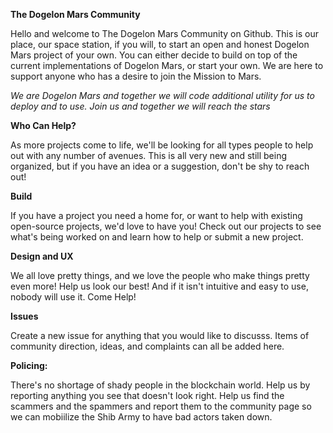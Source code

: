 **The Dogelon Mars Community**

Hello and welcome to The Dogelon Mars Community on Github.
This is our place, our space station, if you will, to start an open and honest Dogelon Mars project of your own. You can either decide to build on top of the current implementations of Dogelon Mars, or start your own. We are here to support anyone who has a desire to join the Mission to Mars.  

_We are Dogelon Mars and together we will code additional utility for us to deploy and to use. Join us and together we will reach the stars_

**Who Can Help?**

As more projects come to life, we'll be looking for all types people to help out with any number of avenues. This is all very new and still being organized, but if you have an idea or a suggestion, don't be shy to reach out!

**Build**

If you have a project you need a home for, or want to help with existing open-source projects, we'd love to have you! Check out our projects to see what's being worked on and learn how to help or submit a new project.

**Design and UX**

We all love pretty things, and we love the people who make things pretty even more! Help us look our best! And if it isn't intuitive and easy to use, nobody will use it. Come Help!

**Issues**

Create a new issue for anything that you would like to discusss. Items of community direction, ideas, and complaints can all be added here.

**Policing:**

There's no shortage of shady people in the blockchain world. Help us by reporting anything you see that doesn't look right. Help us find the scammers and the spammers and report them to the community page so we can mobiilize the Shib Army to have bad actors taken down.
